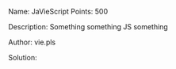 Name: JaVieScript 
Points: 500 

Description:
Something something JS something

Author: vie.pls 

Solution:

